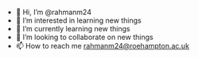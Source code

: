 - 👋 Hi, I’m @rahmanm24
- 👀 I’m interested in learning new things
- 🌱 I’m currently learning new things
- 💞️ I’m looking to collaborate on new things
- 📫 How to reach me rahmanm24@roehampton.ac.uk

<!---
rahmanm24/rahmanm24 is a ✨ special ✨ repository because its `README.md` (this file) appears on your GitHub profile.
You can click the Preview link to take a look at your changes.
--->
